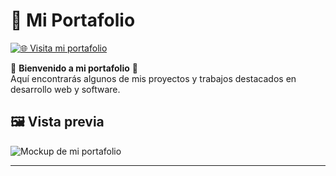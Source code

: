 # 🚀 Mi Portafolio  

[![🌐 Visita mi portafolio](https://img.shields.io/badge/🌍%20Visitar%20portafolio-00A8E8?style=for-the-badge)](https://keen-daffodil-a62aa6.netlify.app/)  

🎨 **Bienvenido a mi portafolio** 🎨  
Aquí encontrarás algunos de mis proyectos y trabajos destacados en desarrollo web y software.  

## 🖼️ Vista previa  
![Mockup de mi portafolio](https://github.com/user-attachments/assets/18647c1c-394e-4d49-9431-11eb5869419c)  

---
